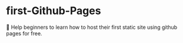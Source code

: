# first-Github-Pages
🌟 Help beginners to learn how to host their first static site using github pages for free.
